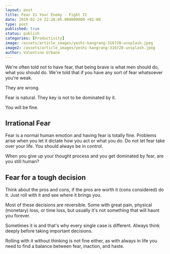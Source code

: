 ```yaml
---
layout: post
title: Fear Is Your Enemy - Fight It
date: 2019-02-24 22:28:05.000000000 +01:00
type: post
published: true
status: publish
categories: [Productivity]
image: /assets/article_images/yeshi-kangrang-316720-unsplash.jpeg
image2: /assets/article_images/yeshi-kangrang-316720-unsplash.jpeg
author: Valentino Urbano
---
```


We're often told not to have fear, that being brave is what men should do, what you should do. We're told that if you have any sort of fear whatsoever you're weak.

They are wrong.

Fear is natural. They key is not to be dominated by it.

You will be fine.

## Irrational Fear

Fear is a normal human emotion and having fear is totally fine. Problems arise when you let it dictate how you act or what you do. Do not let fear take over your life. You should always be in control.

When you give up your thought process and you get dominated by fear, are you still human?

## Fear for a tough decision

Think about the pros and cons, if the pros are worth it (cons considered) do it. Just roll with it and see where it brings you.

Most of these decisions are reversible. Some with great pain, physical (monetary) loss, or time loss, but usually it's not something that will haunt you forever.

Sometimes it is and that's why every single case is different. Always think deeply before taking important decisions.

Rolling with it without thinking is not fine either, as with always in life you need to find a balance between fear, inaction, and haste.
